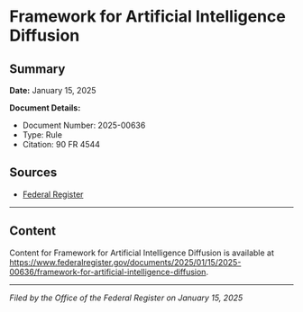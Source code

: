 # Framework for Artificial Intelligence Diffusion

## Summary

**Date:** January 15, 2025

**Document Details:**
- Document Number: 2025-00636
- Type: Rule
- Citation: 90 FR 4544

## Sources
- [Federal Register](https://www.federalregister.gov/documents/2025/01/15/2025-00636/framework-for-artificial-intelligence-diffusion)

---

## Content

Content for Framework for Artificial Intelligence Diffusion is available at https://www.federalregister.gov/documents/2025/01/15/2025-00636/framework-for-artificial-intelligence-diffusion.

---

*Filed by the Office of the Federal Register on January 15, 2025*
